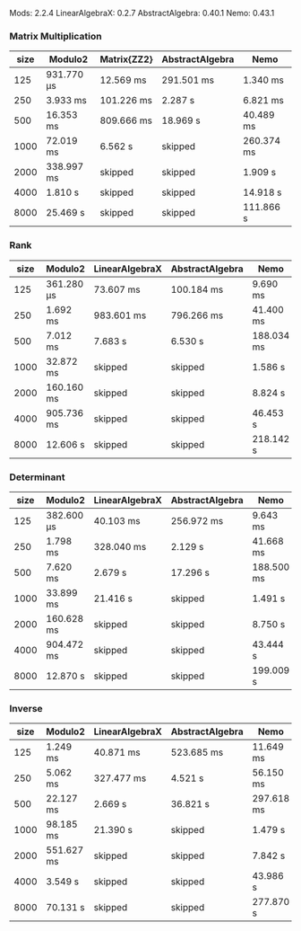 Mods: 2.2.4
LinearAlgebraX: 0.2.7
AbstractAlgebra: 0.40.1
Nemo: 0.43.1

### Matrix Multiplication

| size | Modulo2 | Matrix{ZZ2} | AbstractAlgebra | Nemo |
| --- | --- | --- | --- | --- |
| 125 | 931.770 μs | 12.569 ms | 291.501 ms | 1.340 ms |
| 250 | 3.933 ms | 101.226 ms | 2.287 s | 6.821 ms |
| 500 | 16.353 ms | 809.666 ms | 18.969 s | 40.489 ms |
| 1000 | 72.019 ms | 6.562 s | skipped | 260.374 ms |
| 2000 | 338.997 ms | skipped | skipped | 1.909 s |
| 4000 | 1.810 s | skipped | skipped | 14.918 s |
| 8000 | 25.469 s | skipped | skipped | 111.866 s |

### Rank

| size | Modulo2 | LinearAlgebraX | AbstractAlgebra | Nemo |
| --- | --- | --- | --- | --- |
| 125 | 361.280 μs | 73.607 ms | 100.184 ms | 9.690 ms |
| 250 | 1.692 ms | 983.601 ms | 796.266 ms | 41.400 ms |
| 500 | 7.012 ms | 7.683 s | 6.530 s | 188.034 ms |
| 1000 | 32.872 ms | skipped | skipped | 1.586 s |
| 2000 | 160.160 ms | skipped | skipped | 8.824 s |
| 4000 | 905.736 ms | skipped | skipped | 46.453 s |
| 8000 | 12.606 s | skipped | skipped | 218.142 s |

### Determinant

| size | Modulo2 | LinearAlgebraX | AbstractAlgebra | Nemo |
| --- | --- | --- | --- | --- |
| 125 | 382.600 μs | 40.103 ms | 256.972 ms | 9.643 ms |
| 250 | 1.798 ms | 328.040 ms | 2.129 s | 41.668 ms |
| 500 | 7.620 ms | 2.679 s | 17.296 s | 188.500 ms |
| 1000 | 33.899 ms | 21.416 s | skipped | 1.491 s |
| 2000 | 160.628 ms | skipped | skipped | 8.750 s |
| 4000 | 904.472 ms | skipped | skipped | 43.444 s |
| 8000 | 12.870 s | skipped | skipped | 199.009 s |

### Inverse

| size | Modulo2 | LinearAlgebraX | AbstractAlgebra | Nemo |
| --- | --- | --- | --- | --- |
| 125 | 1.249 ms | 40.871 ms | 523.685 ms | 11.649 ms |
| 250 | 5.062 ms | 327.477 ms | 4.521 s | 56.150 ms |
| 500 | 22.127 ms | 2.669 s | 36.821 s | 297.618 ms |
| 1000 | 98.185 ms | 21.390 s | skipped | 1.479 s |
| 2000 | 551.627 ms | skipped | skipped | 7.842 s |
| 4000 | 3.549 s | skipped | skipped | 43.986 s |
| 8000 | 70.131 s | skipped | skipped | 277.870 s |

